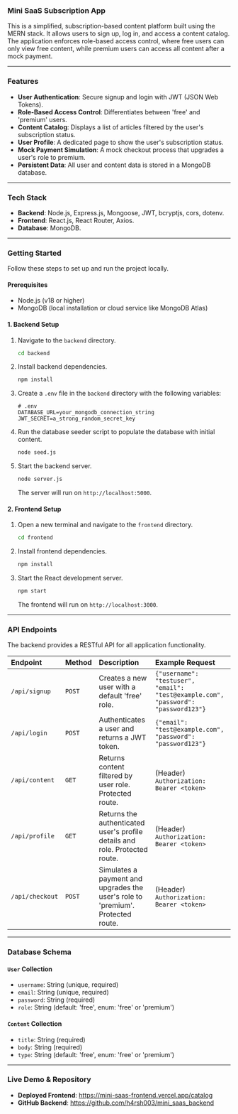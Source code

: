### Mini SaaS Subscription App

This is a simplified, subscription-based content platform built using the MERN stack. It allows users to sign up, log in, and access a content catalog. The application enforces role-based access control, where free users can only view free content, while premium users can access all content after a mock payment.

***

### Features

* **User Authentication**: Secure signup and login with JWT (JSON Web Tokens).
* **Role-Based Access Control**: Differentiates between 'free' and 'premium' users.
* **Content Catalog**: Displays a list of articles filtered by the user's subscription status.
* **User Profile**: A dedicated page to show the user's subscription status.
* **Mock Payment Simulation**: A mock checkout process that upgrades a user's role to premium.
* **Persistent Data**: All user and content data is stored in a MongoDB database.

***

### Tech Stack

* **Backend**: Node.js, Express.js, Mongoose, JWT, bcryptjs, cors, dotenv.
* **Frontend**: React.js, React Router, Axios.
* **Database**: MongoDB.

***

### Getting Started

Follow these steps to set up and run the project locally.

#### Prerequisites

* Node.js (v18 or higher)
* MongoDB (local installation or cloud service like MongoDB Atlas)

#### 1. Backend Setup

1.  Navigate to the `backend` directory.
    ```bash
    cd backend
    ```
2.  Install backend dependencies.
    ```bash
    npm install
    ```
3.  Create a `.env` file in the `backend` directory with the following variables:
    ```
    # .env
    DATABASE_URL=your_mongodb_connection_string
    JWT_SECRET=a_strong_random_secret_key
    ```
4.  Run the database seeder script to populate the database with initial content.
    ```bash
    node seed.js
    ```
5.  Start the backend server.
    ```bash
    node server.js
    ```
    The server will run on `http://localhost:5000`.

#### 2. Frontend Setup

1.  Open a new terminal and navigate to the `frontend` directory.
    ```bash
    cd frontend
    ```
2.  Install frontend dependencies.
    ```bash
    npm install
    ```
3.  Start the React development server.
    ```bash
    npm start
    ```
    The frontend will run on `http://localhost:3000`.

***

### API Endpoints

The backend provides a RESTful API for all application functionality.

| Endpoint | Method | Description | Example Request |
| :--- | :--- | :--- | :--- |
| `/api/signup` | `POST` | Creates a new user with a default 'free' role. | `{"username": "testuser", "email": "test@example.com", "password": "password123"}` |
| `/api/login` | `POST` | Authenticates a user and returns a JWT token. | `{"email": "test@example.com", "password": "password123"}` |
| `/api/content` | `GET` | Returns content filtered by user role. Protected route. | (Header) `Authorization: Bearer <token>` |
| `/api/profile` | `GET` | Returns the authenticated user's profile details and role. Protected route. | (Header) `Authorization: Bearer <token>` |
| `/api/checkout` | `POST` | Simulates a payment and upgrades the user's role to 'premium'. Protected route. | (Header) `Authorization: Bearer <token>` |

***

### Database Schema

#### `User` Collection
* `username`: String (unique, required)
* `email`: String (unique, required)
* `password`: String (required)
* `role`: String (default: 'free', enum: 'free' or 'premium')

#### `Content` Collection
* `title`: String (required)
* `body`: String (required)
* `type`: String (default: 'free', enum: 'free' or 'premium')

***

### Live Demo & Repository

* **Deployed Frontend**: https://mini-saas-frontend.vercel.app/catalog
* **GitHub Backend**: https://github.com/h4rsh003/mini_saas_backend
